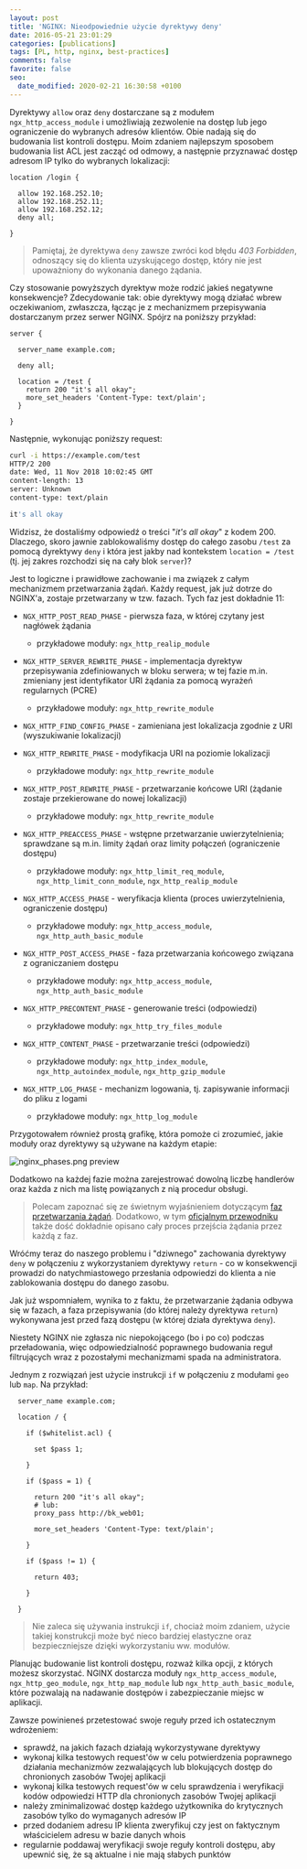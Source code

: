 ```yaml
---
layout: post
title: 'NGINX: Nieodpowiednie użycie dyrektywy deny'
date: 2016-05-21 23:01:29
categories: [publications]
tags: [PL, http, nginx, best-practices]
comments: false
favorite: false
seo:
  date_modified: 2020-02-21 16:30:58 +0100
---
```


Dyrektywy `allow` oraz `deny` dostarczane są z modułem `ngx_http_access_module` i umożliwiają zezwolenie na dostęp lub jego ograniczenie do wybranych adresów klientów. Obie nadają się do budowania list kontroli dostępu. Moim zdaniem najlepszym sposobem budowania list ACL jest zacząć od odmowy, a następnie przyznawać dostęp adresom IP tylko do wybranych lokalizacji:

```nginx
location /login {

  allow 192.168.252.10;
  allow 192.168.252.11;
  allow 192.168.252.12;
  deny all;

}
```

  > Pamiętaj, że dyrektywa `deny` zawsze zwróci kod błędu _403 Forbidden_, odnoszący się do klienta uzyskującego dostęp, który nie jest upoważniony do wykonania danego żądania.

Czy stosowanie powyższych dyrektyw może rodzić jakieś negatywne konsekwencje? Zdecydowanie tak: obie dyrektywy mogą działać wbrew oczekiwaniom, zwłaszcza, łącząc je z mechanizmem przepisywania dostarczanym przez serwer NGINX. Spójrz na poniższy przykład:

```nginx
server {

  server_name example.com;

  deny all;

  location = /test {
    return 200 "it's all okay";
    more_set_headers 'Content-Type: text/plain';
  }

}
```

Następnie, wykonując poniższy request:

```bash
curl -i https://example.com/test
HTTP/2 200
date: Wed, 11 Nov 2018 10:02:45 GMT
content-length: 13
server: Unknown
content-type: text/plain

it's all okay
```

Widzisz, że dostaliśmy odpowiedź o treści "_it's all okay_" z kodem 200. Dlaczego, skoro jawnie zablokowaliśmy dostęp do całego zasobu `/test` za pomocą dyrektywy `deny` i która jest jakby nad kontekstem `location = /test` (tj. jej zakres rozchodzi się na cały blok `server`)?

Jest to logiczne i prawidłowe zachowanie i ma związek z całym mechanizmem przetwarzania żądań. Każdy request, jak już dotrze do NGINX'a, zostaje przetwarzany w tzw. fazach. Tych faz jest dokładnie 11:

- `NGX_HTTP_POST_READ_PHASE` - pierwsza faza, w której czytany jest nagłówek żądania
  - przykładowe moduły: `ngx_http_realip_module`

- `NGX_HTTP_SERVER_REWRITE_PHASE` - implementacja dyrektyw przepisywania zdefiniowanych w bloku serwera; w tej fazie m.in. zmieniany jest identyfikator URI żądania za pomocą wyrażeń regularnych (PCRE)
  - przykładowe moduły: `ngx_http_rewrite_module`

- `NGX_HTTP_FIND_CONFIG_PHASE` - zamieniana jest lokalizacja zgodnie z URI (wyszukiwanie lokalizacji)

- `NGX_HTTP_REWRITE_PHASE` - modyfikacja URI na poziomie lokalizacji
  - przykładowe moduły: `ngx_http_rewrite_module`

- `NGX_HTTP_POST_REWRITE_PHASE` - przetwarzanie końcowe URI (żądanie zostaje przekierowane do nowej lokalizacji)
  - przykładowe moduły: `ngx_http_rewrite_module`

- `NGX_HTTP_PREACCESS_PHASE` - wstępne przetwarzanie uwierzytelnienia; sprawdzane są m.in. limity żądań oraz limity połączeń (ograniczenie dostępu)
  - przykładowe moduły: `ngx_http_limit_req_module`, `ngx_http_limit_conn_module`, `ngx_http_realip_module`

- `NGX_HTTP_ACCESS_PHASE` - weryfikacja klienta (proces uwierzytelnienia, ograniczenie dostępu)
  - przykładowe moduły: `ngx_http_access_module`, `ngx_http_auth_basic_module`

- `NGX_HTTP_POST_ACCESS_PHASE` - faza przetwarzania końcowego związana z ograniczaniem dostępu
  - przykładowe moduły: `ngx_http_access_module`, `ngx_http_auth_basic_module`

- `NGX_HTTP_PRECONTENT_PHASE` - generowanie treści (odpowiedzi)
  - przykładowe moduły: `ngx_http_try_files_module`

- `NGX_HTTP_CONTENT_PHASE` - przetwarzanie treści (odpowiedzi)
  - przykładowe moduły: `ngx_http_index_module`, `ngx_http_autoindex_module`, `ngx_http_gzip_module`

- `NGX_HTTP_LOG_PHASE` - mechanizm logowania, tj. zapisywanie informacji do pliku z logami
  - przykładowe moduły: `ngx_http_log_module`

Przygotowałem również prostą grafikę, która pomoże ci zrozumieć, jakie moduły oraz dyrektywy są używane na każdym etapie:

<img src="/assets/img/posts/nginx_phases.png" align="center" title="nginx_phases.png preview">

Dodatkowo na każdej fazie można zarejestrować dowolną liczbę handlerów oraz każda z nich ma listę powiązanych z nią procedur obsługi.

  > Polecam zapoznać się ze świetnym wyjaśnieniem dotyczącym [faz przetwarzania żądań](http://scm.zoomquiet.top/data/20120312173425/index.html). Dodatkowo, w tym [oficjalnym przewodniku](http://nginx.org/en/docs/dev/development_guide.html) także dość dokładnie opisano cały proces przejścia żądania przez każdą z faz.

Wróćmy teraz do naszego problemu i "dziwnego" zachowania dyrektywy `deny` w połączeniu z wykorzystaniem dyrektywy `return` - co w konsekwencji prowadzi do natychmiastowego przesłania odpowiedzi do klienta a nie zablokowania dostępu do danego zasobu.

Jak już wspomniałem, wynika to z faktu, że przetwarzanie żądania odbywa się w fazach, a faza przepisywania (do której należy dyrektywa `return`) wykonywana jest przed fazą dostępu (w której działa dyrektywa `deny`).

Niestety NGINX nie zgłasza nic niepokojącego (bo i po co) podczas przeładowania, więc odpowiedzialność poprawnego budowania reguł filtrujących wraz z pozostałymi mechanizmami spada na administratora.

Jednym z rozwiązań jest użycie instrukcji `if` w połączeniu z modułami `geo` lub `map`. Na przykład:

```nginx
  server_name example.com;

  location / {

    if ($whitelist.acl) {

      set $pass 1;

    }

    if ($pass = 1) {

      return 200 "it's all okay";
      # lub:
      proxy_pass http://bk_web01;

      more_set_headers 'Content-Type: text/plain';

    }

    if ($pass != 1) {

      return 403;

    }

  }
  ```

  > Nie zaleca się używania instrukcji `if`, chociaż moim zdaniem, użycie takiej konstrukcji może być nieco bardziej elastyczne oraz bezpieczniejsze dzięki wykorzystaniu ww. modułów.

Planując budowanie list kontroli dostępu, rozważ kilka opcji, z których możesz skorzystać. NGINX dostarcza moduły `ngx_http_access_module`, `ngx_http_geo_module`, `ngx_http_map_module` lub `ngx_http_auth_basic_module`, które pozwalają na nadawanie dostępów i zabezpieczanie miejsc w aplikacji.

Zawsze powinieneś przetestować swoje reguły przed ich ostatecznym wdrożeniem:

- sprawdź, na jakich fazach działają wykorzystywane dyrektywy
- wykonaj kilka testowych request'ów w celu potwierdzenia poprawnego działania mechanizmów zezwalających lub blokujących dostęp do chronionych zasobów Twojej aplikacji
- wykonaj kilka testowych request'ów w celu sprawdzenia i weryfikacji kodów odpowiedzi HTTP dla chronionych zasobów Twojej aplikacji
- należy zminimalizować dostęp każdego użytkownika do krytycznych zasobów tylko do wymaganych adresów IP
- przed dodaniem adresu IP klienta zweryfikuj czy jest on faktycznym właścicielem adresu w bazie danych whois
- regularnie poddawaj weryfikacji swoje reguły kontroli dostępu, aby upewnić się, że są aktualne i nie mają słabych punktów

